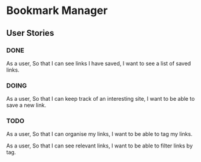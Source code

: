 # Bookmark Manager

## User Stories

### DONE

As a user,
So that I can see links I have saved,
I want to see a list of saved links.

### DOING

As a user,
So that I can keep track of an interesting site,
I want to be able to save a new link.

### TODO

As a user,
So that I can organise my links,
I want to be able to tag my links.

As a user,
So that I can see relevant links,
I want to be able to filter links by tag.
